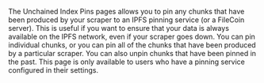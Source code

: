The Unchained Index Pins pages allows you to pin any chunks that have been produced by your scraper to an IPFS pinning service (or a FileCoin server). This is useful if you want to ensure that your data is always available on the IPFS network, even if your scraper goes down. You can pin individual chunks, or you can pin all of the chunks that have been produced by a particular scraper. You can also unpin chunks that have been pinned in the past. This page is only available to users who have a pinning service configured in their settings.
